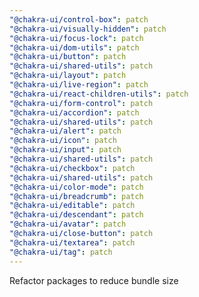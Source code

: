 ```yaml
---
"@chakra-ui/control-box": patch
"@chakra-ui/visually-hidden": patch
"@chakra-ui/focus-lock": patch
"@chakra-ui/dom-utils": patch
"@chakra-ui/button": patch
"@chakra-ui/shared-utils": patch
"@chakra-ui/layout": patch
"@chakra-ui/live-region": patch
"@chakra-ui/react-children-utils": patch
"@chakra-ui/form-control": patch
"@chakra-ui/accordion": patch
"@chakra-ui/shared-utils": patch
"@chakra-ui/alert": patch
"@chakra-ui/icon": patch
"@chakra-ui/input": patch
"@chakra-ui/shared-utils": patch
"@chakra-ui/checkbox": patch
"@chakra-ui/shared-utils": patch
"@chakra-ui/color-mode": patch
"@chakra-ui/breadcrumb": patch
"@chakra-ui/editable": patch
"@chakra-ui/descendant": patch
"@chakra-ui/avatar": patch
"@chakra-ui/close-button": patch
"@chakra-ui/textarea": patch
"@chakra-ui/tag": patch
---
```


Refactor packages to reduce bundle size
